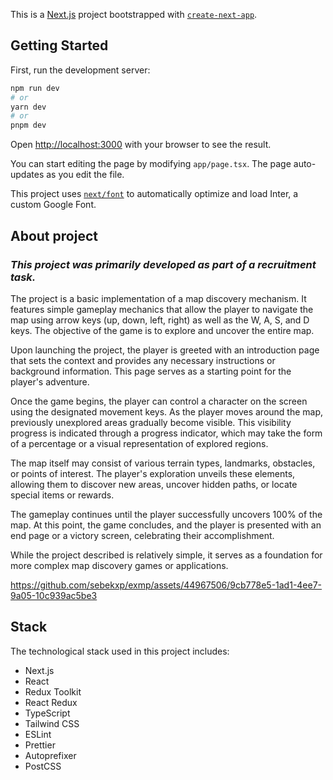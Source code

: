 This is a [Next.js](https://nextjs.org/) project bootstrapped with [`create-next-app`](https://github.com/vercel/next.js/tree/canary/packages/create-next-app).

## Getting Started

First, run the development server:

```bash
npm run dev
# or
yarn dev
# or
pnpm dev
```

Open [http://localhost:3000](http://localhost:3000) with your browser to see the result.

You can start editing the page by modifying `app/page.tsx`. The page auto-updates as you edit the file.

This project uses [`next/font`](https://nextjs.org/docs/basic-features/font-optimization) to automatically optimize and load Inter, a custom Google Font.

## About project

### ***This project was primarily developed as part of a recruitment task.***

The project is a basic implementation of a map discovery mechanism. It features simple gameplay mechanics that allow the player to navigate the map using arrow keys (up, down, left, right) as well as the W, A, S, and D keys. The objective of the game is to explore and uncover the entire map.

Upon launching the project, the player is greeted with an introduction page that sets the context and provides any necessary instructions or background information. This page serves as a starting point for the player's adventure.

Once the game begins, the player can control a character on the screen using the designated movement keys. As the player moves around the map, previously unexplored areas gradually become visible. This visibility progress is indicated through a progress indicator, which may take the form of a percentage or a visual representation of explored regions.

The map itself may consist of various terrain types, landmarks, obstacles, or points of interest. The player's exploration unveils these elements, allowing them to discover new areas, uncover hidden paths, or locate special items or rewards.

The gameplay continues until the player successfully uncovers 100% of the map. At this point, the game concludes, and the player is presented with an end page or a victory screen, celebrating their accomplishment.

While the project described is relatively simple, it serves as a foundation for more complex map discovery games or applications.

https://github.com/sebekxp/exmp/assets/44967506/9cb778e5-1ad1-4ee7-9a05-10c939ac5be3

## Stack

The technological stack used in this project includes:

- Next.js
- React
- Redux Toolkit
- React Redux
- TypeScript
- Tailwind CSS
- ESLint
- Prettier
- Autoprefixer
- PostCSS
